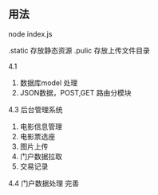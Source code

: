
## 用法
node index.js



.static 存放静态资源
.pulic 存放上传文件目录

4.1
1. 数据库model 处理
2. JSON数据，POST,GET 路由分模块



4.3 后台管理系统
1. 电影信息管理
2. 电影票选座
3. 图片上传
4. 门户数据拉取
5. 交易记录

4.4
门户数据处理
完善